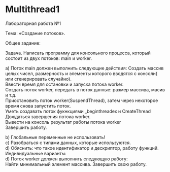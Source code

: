 # Multithread1
Лабораторная работа №1

Тема: «Создание потоков».

Общее задание:

Задача. Написать программу для консольного процесса, который состоит из двух потоков: main и worker.

a) Поток main должен выполнить следующие действия:
Создать массив целых чисел, размерность и элементы которого вводятся с консоли( или сгенерировать случайно).  
Ввести время для остановки и запуска потока worker.  
Создать поток worker, передать в поток данные: размер маcсива, масив и т.д.  
Приостановить поток worker(SuspendThread),  затем через некоторое время снова запустить поток.  
Уметь создавать поток фукнкциями _beginthreadex и CreateThread  
Дождаться завершения потока worker.  
Вывести на консоль результат работы потока worker  
Завершить работу.  

b) Глобальные переменные не использовать!  
c) Разобраться с типами данных, которые используются.  
d) Обяснить: что такое идентификатор и дескриптор, работу функций.  
Индивидуальные  варианты:  
d) Поток worker должен выполнить следующую работу:  
Найти минимальный элемент массива. Завершить свою работу.  
